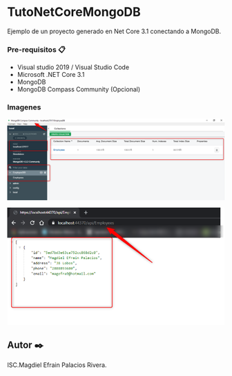 # TutoNetCoreMongoDB
Ejemplo de un proyecto generado en Net Core 3.1 conectando a MongoDB.


### Pre-requisitos 📋

* Visual studio 2019 / Visual Studio Code
* Microsoft .NET Core 3.1
* MongoDB
* MongoDB Compass Community (Opcional)


### Imagenes


![projects_dependencies](Resources/2020-06-03_10h20_20.png)


![projects_dependencies](Resources/2020-06-03_10h26_01.png)



## Autor ✒️
ISC.Magdiel Efrain Palacios Rivera.
